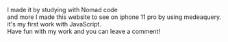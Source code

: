 I made it by studying with Nomad code <br>
and more I made this website to see on iphone 11 pro by using medeaquery. <br>
it's my first work with JavaScript. <br>
Have fun with my work and you can leave a comment! <br>
